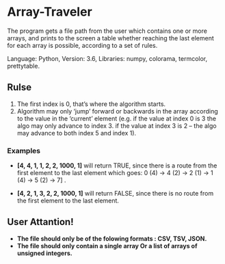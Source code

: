# Array-Traveler
The program gets a file path from the user which contains one or more arrays, and prints to the screen a table whether reaching the last element for each array is possible, according to a set of rules.

Language: Python, Version: 3.6, Libraries: numpy, colorama, termcolor, prettytable.       

## Rulse
1. The first index is 0, that’s where the algorithm starts.
2. Algorithm may only ‘jump’ forward or backwards in the array according to the value in the ‘current’ element (e.g. if the value at index 0 is 3 the algo may only advance to index 3. if the value at index 3 is 2 – the algo may advance to both index 5 and index 1).

### Examples
* **[4, 4, 1, 1, 2, 2, 1000, 1]** will return TRUE, since there is a route from the first element to the last element which goes: 0 (4) → 4 (2) → 2 (1) → 1 (4) → 5 (2) → 7] .

* **[4, 2, 1, 3, 2, 2, 1000, 1]** will return FALSE, since there is no route from the first element to the last element.

## User Attantion!
* **The file should only be of the folowing formats : CSV, TSV, JSON.**
* **The file should only contain a single array Or a list of arrays of unsigned integers.**



